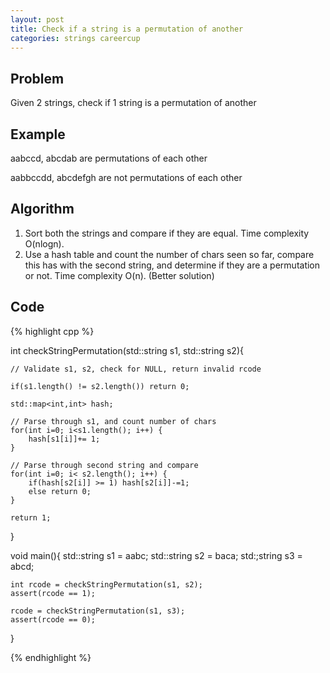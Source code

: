```yaml
---
layout: post
title: Check if a string is a permutation of another
categories: strings careercup
---
```



## Problem
Given 2 strings, check if 1 string is a permutation of another

## Example
aabccd, abcdab are permutations of each other

aabbccdd, abcdefgh are not permutations of each other

## Algorithm
1. Sort both the strings and compare if they are equal. Time complexity O(nlogn).
2. Use a hash table and count the number of chars seen so far, compare this has with the second string, and determine if they are a permutation or not. Time complexity O(n). (Better solution)

## Code
{% highlight cpp %}

int checkStringPermutation(std::string s1, std::string s2){
	
	// Validate s1, s2, check for NULL, return invalid rcode
	
	if(s1.length() != s2.length()) return 0;
	
	std::map<int,int> hash;
	
	// Parse through s1, and count number of chars
	for(int i=0; i<s1.length(); i++) {
		hash[s1[i]]+= 1;		
	}
	
	// Parse through second string and compare
	for(int i=0; i< s2.length(); i++) {
		if(hash[s2[i]] >= 1) hash[s2[i]]-=1;
		else return 0;
	}
	
	return 1; 
}

void main(){
	std::string s1 = aabc;
	std::string s2 = baca;
	std:;string s3 = abcd;
	
	int rcode = checkStringPermutation(s1, s2);
	assert(rcode == 1);
	
	rcode = checkStringPermutation(s1, s3);
	assert(rcode == 0);
}

{% endhighlight %}